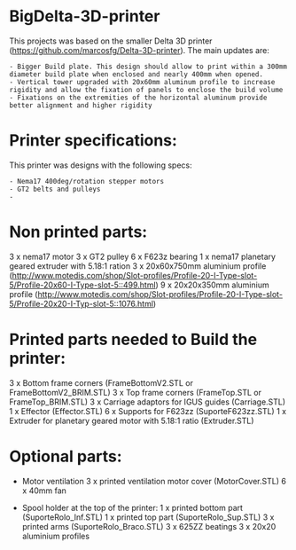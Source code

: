 BigDelta-3D-printer
===================


This projects was based on the smaller Delta 3D printer (https://github.com/marcosfg/Delta-3D-printer). The main updates are:

	- Bigger Build plate. This design should allow to print within a 300mm diameter build plate when enclosed and nearly 400mm when opened.
	- Vertical tower upgraded with 20x60mm aluminum profile to increase rigidity and allow the fixation of panels to enclose the build volume
	- Fixations on the extremities of the horizontal aluminum provide better alignment and higher rigidity

Printer specifications:
=======================

This printer was designs with the following specs:

	- Nema17 400deg/rotation stepper motors
	- GT2 belts and pulleys
	- 

Non printed parts:
==================

3 x nema17 motor
3 x GT2 pulley
6 x F623z bearing
1 x nema17 planetary geared extruder with 5.18:1 ration
3 x 20x60x750mm aluminium profile (http://www.motedis.com/shop/Slot-profiles/Profile-20-I-Type-slot-5/Profile-20x60-I-Type-slot-5::499.html)
9 x 20x20x350mm aluminium profile (http://www.motedis.com/shop/Slot-profiles/Profile-20-I-Type-slot-5/Profile-20x20-I-Typ-slot-5::1076.html)


Printed parts needed to Build the printer:
==========================================

3 x Bottom frame corners (FrameBottomV2.STL or FrameBottomV2_BRIM.STL)
3 x Top frame corners (FrameTop.STL or FrameTop_BRIM.STL)
3 x Carriage adaptors for IGUS guides (Carriage.STL)
1 x Effector (Effector.STL)
6 x Supports for F623zz (SuporteF623zz.STL)
1 x Extruder for planetary geared motor with 5.18:1 ratio (Extruder.STL)

Optional parts:
=======================

- Motor ventilation
	3 x printed ventilation motor cover (MotorCover.STL)
	6 x 40mm fan

- Spool holder at the top of the printer:
	1 x printed bottom part (SuporteRolo_Inf.STL)
	1 x printed top part (SuporteRolo_Sup.STL)
	3 x printed arms (SuporteRolo_Braco.STL)
	3 x 625ZZ beatings
	3 x 20x20 aluminium profiles


 


